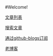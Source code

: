 #Welcome!

[文章列表](https://github.com/yutingzhao1991/blog/issues)

[搜索文章](https://github.com/yutingzhao1991/blog/search?q=&type=Issues&utf8=%E2%9C%93)

[通过github-blogs订阅](https://github.com/yutingzhao1991/github-blogs)

[老博客](http://i.yutingzhao.com)
